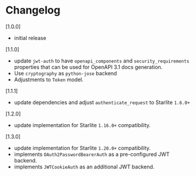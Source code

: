 # Changelog

[1.0.0]

- initial release

[1.1.0]

- update `jwt-auth` to have `openapi_components` and `security_requirements` properties that can be used for OpenAPI 3.1 docs generation.
- Use `cryptography` as `python-jose` backend
- Adjustments to `Token` model.

[1.1.1]

- update dependencies and adjust `authenticate_request` to Starlite `1.6.0+`

[1.2.0]

- update implementation for Starlite `1.16.0+` compatibility.

[1.3.0]

- update implementation for Starlite `1.20.0+` compatibility.
- implements `OAuth2PasswordBearerAuth` as a pre-configured JWT backend.
- implements `JWTCookieAuth` as an additional JWT backend.
